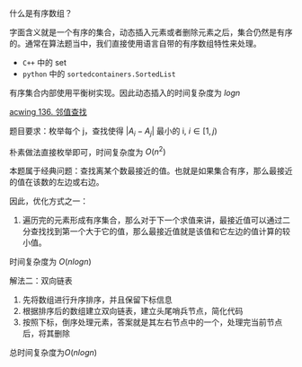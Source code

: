 什么是有序数组？

字面含义就是一个有序的集合，动态插入元素或者删除元素之后，集合仍然是有序的。通常在算法题当中，我们直接使用语言自带的有序数组特性来处理。

- `C++` 中的 set
- `python` 中的 `sortedcontainers.SortedList`

有序集合内部使用平衡树实现。因此动态插入的时间复杂度为 $logn$


[acwing 136. 邻值查找](https://www.acwing.com/problem/content/138/)

题目要求：枚举每个 j，查找使得 $|A_i - A_j|$ 最小的 i, $i \in [1, j)$

朴素做法直接枚举即可，时间复杂度为 $O(n^2)$

本题属于经典问题：查找离某个数最接近的值。也就是如果集合有序，那么最接近的值在该数的左边或右边。

因此，优化方式之一：
1. 遍历完的元素形成有序集合，那么对于下一个求值来讲，最接近值可以通过二分查找找到第一个大于它的值，那么最接近值就是该值和它左边的值计算的较小值。

时间复杂度为 $O(nlogn)$


解法二：双向链表
1. 先将数组进行升序排序，并且保留下标信息
2. 根据排序后的数组建立双向链表，建立头尾哨兵节点，简化代码
3. 按照下标，倒序处理元素，答案就是其左右节点中的一个，处理完当前节点后，将其删除

总时间复杂度为$O(nlogn)$



